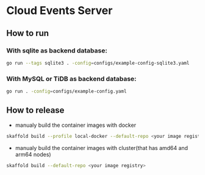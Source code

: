 Cloud Events Server
===

## How to run


### With sqlite as backend database:
```bash
go run --tags sqlite3 . -config=configs/example-config-sqlite3.yaml
```

### With MySQL or TiDB as backend database:

```bash
go run . -config=configs/example-config.yaml
```

## How to release

- manualy build the container images with docker

```bash
skaffold build --profile local-docker --default-repo <your image registry>
```

- manualy build the container images with cluster(that has amd64 and arm64 nodes)

```bash
skaffold build --default-repo <your image registry>
```

